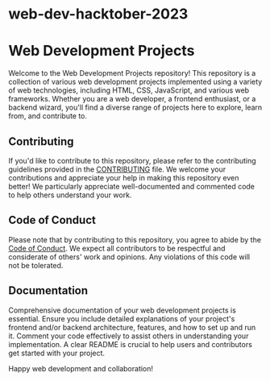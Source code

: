 # web-dev-hacktober-2023

# Web Development Projects

Welcome to the Web Development Projects repository! This repository is a collection of various web development projects implemented using a variety of web technologies, including HTML, CSS, JavaScript, and various web frameworks. Whether you are a web developer, a frontend enthusiast, or a backend wizard, you'll find a diverse range of projects here to explore, learn from, and contribute to.

## Contributing

If you'd like to contribute to this repository, please refer to the contributing guidelines provided in the [CONTRIBUTING](https://github.com/rockherher/web-dev-hacktober-2023/blob/main/CONTRIBUTING.md) file. We welcome your contributions and appreciate your help in making this repository even better!
We particularly appreciate well-documented and commented code to help others understand your work.

## Code of Conduct

Please note that by contributing to this repository, you agree to abide by the [Code of Conduct](https://github.com/rockherher/web-dev-hacktober-2023/blob/main/CONTRIBUTING.md). We expect all contributors to be respectful and considerate of others' work and opinions. Any violations of this code will not be tolerated.

## Documentation

Comprehensive documentation of your web development projects is essential. Ensure you include detailed explanations of your project's frontend and/or backend architecture, features, and how to set up and run it. Comment your code effectively to assist others in understanding your implementation. A clear README is crucial to help users and contributors get started with your project.

Happy web development and collaboration!
